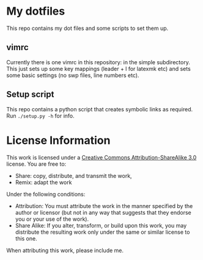 # My dotfiles

This repo contains my dot files and some scripts to set them up.

## vimrc

Currently there is one vimrc in this repository: in the simple subdirectory. This just sets up some key mappings (leader + l for latexmk etc) and sets some basic settings (no swp files, line numbers etc).

## Setup script

This repo contains a python script that creates symbolic links as required. Run `./setup.py -h` for info.

# License Information

This work is licensed under a [Creative Commons Attribution-ShareAlike 3.0](http://creativecommons.org/licenses/by-sa/3.0/us/) license.  You are free to:

* Share: copy, distribute, and transmit the work,
* Remix: adapt the work

Under the following conditions:

* Attribution: You must attribute the work in the manner specified by the author or licensor (but not in any way that suggests that they endorse you or your use of the work).
* Share Alike: If you alter, transform, or build upon this work, you may distribute the resulting work only under the same or similar license to this one.

When attributing this work, please include me.
